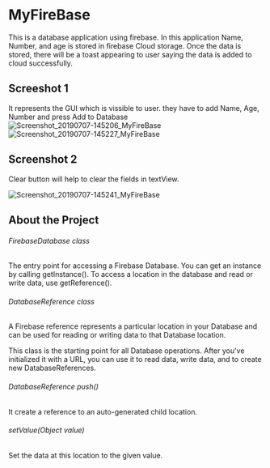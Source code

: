 # MyFireBase
This is a database application using firebase.
In this application Name, Number, and age is stored in firebase Cloud storage.
Once the data is stored, there will be a toast appearing to user saying the data is added to cloud successfully.


## Screeshot 1
It represents the GUI which is vissible to user. they have to add Name, Age, Number and press Add to Database
![Screenshot_20190707-145206_MyFireBase](https://user-images.githubusercontent.com/44123490/60773669-bb758f00-a0d6-11e9-9755-585666243663.jpg)
![Screenshot_20190707-145227_MyFireBase](https://user-images.githubusercontent.com/44123490/60773670-bb758f00-a0d6-11e9-98fc-c783bd6dac63.jpg)

## Screenshot 2
Clear button will help to clear the fields in textView.

![Screenshot_20190707-145241_MyFireBase](https://user-images.githubusercontent.com/44123490/60773671-bb758f00-a0d6-11e9-9423-1c283dfbd5b9.jpg)

## About the Project

###### FirebaseDatabase class

The entry point for accessing a Firebase Database. You can get an instance by calling getInstance(). To access a location in the database and read or write data, use getReference().

###### DatabaseReference class
A Firebase reference represents a particular location in your Database and can be used for reading or writing data to that Database location.

This class is the starting point for all Database operations. After you've initialized it with a URL, you can use it to read data, write data, and to create new DatabaseReferences.

###### DatabaseReference push()

It create a reference to an auto-generated child location.

###### setValue(Object value)
Set the data at this location to the given value.
